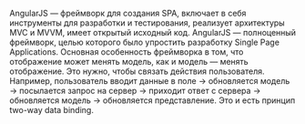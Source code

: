 AngularJS — фреймворк для создания SPA, 
включает в себя инструменты для разработки и тестирования, реализует архитектуры MVC и MVVM, имеет открытый исходный код.
AngularJS — полноценный фреймворк, целью которого было упростить разработку Single Page Applications.
Основная особенность фреймворка в том, что отображение может менять модель, как и модель — менять отображение. Это нужно, чтобы связать действия пользователя. Например, пользователь вводит данные в поле → обновляется модель → посылается запрос на сервер → приходит ответ с сервера → обновляется модель → обновляется представление. Это и есть принцип two-way data binding.

